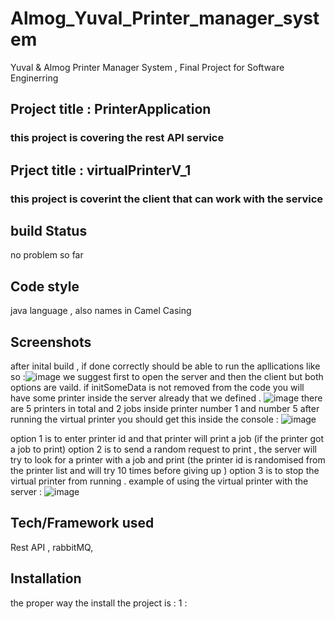 # Almog_Yuval_Printer_manager_system
Yuval &amp; Almog Printer Manager System , Final Project for Software Enginerring 

## Project title : PrinterApplication
### this project is covering the rest API service 
## Prject title : virtualPrinterV_1
### this project is coverint the client that can work with the service 

## build Status
 no problem so far 
## Code style
java language , 
also names in Camel Casing 
## Screenshots
after inital build , if done correctly should be able to run the apllications like so :![image](https://user-images.githubusercontent.com/120096334/221821299-1767ddaf-4703-46c4-9208-56e68d0a94ba.png)
we suggest first to open the server and then the client but both options are vaild.
if initSomeData is not removed from the code you will have some printer inside the server already that we defined .
![image](https://user-images.githubusercontent.com/120096334/221821952-14032502-f017-416a-afae-f7aa6a105860.png)
there are 5 printers in total and 2 jobs inside printer number 1 and number 5 
after running the virtual printer you should get this inside the console :
![image](https://user-images.githubusercontent.com/120096334/221822298-58496530-9f39-42fd-8190-aa017036192e.png)

option 1 is to enter printer id and that printer will print a job (if the printer got a job to print)
option 2 is to send a random request to print , the server will try to look for a printer with a job and print (the printer id is randomised from the printer list and will try 10 times before giving up ) 
option 3 is to stop the virtual printer from running .
example of using the virtual printer with the server : ![image](https://user-images.githubusercontent.com/120096334/221823290-e46d1363-3482-42ad-a1da-963984f08888.png)

## Tech/Framework used
Rest API ,
rabbitMQ,

## Installation
the proper way the install the project is : 
1 : 


